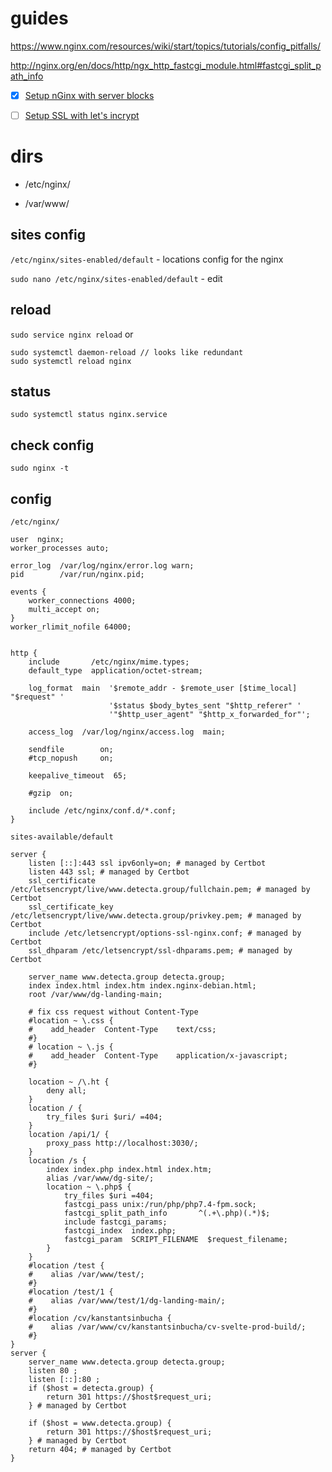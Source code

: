 # guides

<https://www.nginx.com/resources/wiki/start/topics/tutorials/config_pitfalls/>

<http://nginx.org/en/docs/http/ngx_http_fastcgi_module.html#fastcgi_split_path_info>

- [x] [Setup nGinx with server blocks](https://www.digitalocean.com/community/tutorials/how-to-install-nginx-on-ubuntu-18-04#step-5-setting-up-server-blocks-(recommended))

- [ ] [Setup SSL with let's incrypt](https://www.digitalocean.com/community/tutorials/how-to-secure-nginx-with-let-s-encrypt-on-ubuntu-18-04)


# dirs

* /etc/nginx/

* /var/www/

## sites config

`/etc/nginx/sites-enabled/default` - locations config for the nginx

`sudo nano /etc/nginx/sites-enabled/default` - edit

## reload

`sudo service nginx reload` or 

```
sudo systemctl daemon-reload // looks like redundant
sudo systemctl reload nginx
```

## status

`sudo systemctl status nginx.service`

## check config

`sudo nginx -t`

## config

`/etc/nginx/`

```
user  nginx;
worker_processes auto;

error_log  /var/log/nginx/error.log warn;
pid        /var/run/nginx.pid;

events {
    worker_connections 4000;
    multi_accept on;
}
worker_rlimit_nofile 64000;


http {
    include       /etc/nginx/mime.types;
    default_type  application/octet-stream;

    log_format  main  '$remote_addr - $remote_user [$time_local] "$request" '
                      '$status $body_bytes_sent "$http_referer" '
                      '"$http_user_agent" "$http_x_forwarded_for"';

    access_log  /var/log/nginx/access.log  main;

    sendfile        on;
    #tcp_nopush     on;

    keepalive_timeout  65;

    #gzip  on;

    include /etc/nginx/conf.d/*.conf;
}
```

`sites-available/default`

```
server {
    listen [::]:443 ssl ipv6only=on; # managed by Certbot
    listen 443 ssl; # managed by Certbot
    ssl_certificate /etc/letsencrypt/live/www.detecta.group/fullchain.pem; # managed by Certbot
    ssl_certificate_key /etc/letsencrypt/live/www.detecta.group/privkey.pem; # managed by Certbot
    include /etc/letsencrypt/options-ssl-nginx.conf; # managed by Certbot
    ssl_dhparam /etc/letsencrypt/ssl-dhparams.pem; # managed by Certbot

    server_name www.detecta.group detecta.group;
    index index.html index.htm index.nginx-debian.html;
    root /var/www/dg-landing-main;

    # fix css request without Content-Type
    #location ~ \.css {
    #    add_header  Content-Type    text/css;
    #}
    # location ~ \.js {
    #    add_header  Content-Type    application/x-javascript;
    #}

    location ~ /\.ht {
        deny all;
    }
    location / {
        try_files $uri $uri/ =404;
    }
    location /api/1/ {
        proxy_pass http://localhost:3030/;
    }
    location /s {
        index index.php index.html index.htm;
        alias /var/www/dg-site/;
        location ~ \.php$ {
            try_files $uri =404;
            fastcgi_pass unix:/run/php/php7.4-fpm.sock;
            fastcgi_split_path_info       ^(.+\.php)(.*)$;
            include fastcgi_params;
            fastcgi_index  index.php;
            fastcgi_param  SCRIPT_FILENAME  $request_filename;
        }
    }
    #location /test {
    #    alias /var/www/test/;
    #}
    #location /test/1 {
    #    alias /var/www/test/1/dg-landing-main/;
    #}
    #location /cv/kanstantsinbucha {
    #    alias /var/www/cv/kanstantsinbucha/cv-svelte-prod-build/;
    #}
}
server {
    server_name www.detecta.group detecta.group;
    listen 80 ;
    listen [::]:80 ;
    if ($host = detecta.group) {
        return 301 https://$host$request_uri;
    } # managed by Certbot

    if ($host = www.detecta.group) {
        return 301 https://$host$request_uri;
    } # managed by Certbot
    return 404; # managed by Certbot
}
```

